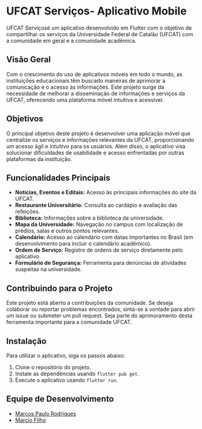 # UFCAT Serviços- Aplicativo Mobile

UFCAT Serviçosé um aplicativo desenvolvido em Flutter com o objetivo de compartilhar os serviços da Universidade Federal de Catalão (UFCAT) com a comunidade em geral e a comunidade acadêmica.

## Visão Geral

Com o crescimento do uso de aplicativos móveis em todo o mundo, as instituições educacionais têm buscado maneiras de aprimorar a comunicação e o acesso às informações. Este projeto surge da necessidade de melhorar a disseminação de informações e serviços da UFCAT, oferecendo uma plataforma móvel intuitiva e acessível.

## Objetivos

O principal objetivo deste projeto é desenvolver uma aplicação móvel que centralize os serviços e informações relevantes da UFCAT, proporcionando um acesso ágil e intuitivo para os usuários. Além disso, o aplicativo visa solucionar dificuldades de usabilidade e acesso enfrentadas por outras plataformas da instituição.

## Funcionalidades Principais

- **Notícias, Eventos e Editais:** Acesso às principais informações do site da UFCAT.
- **Restaurante Universitário:** Consulta ao cardápio e avaliação das refeições.
- **Biblioteca:** Informações sobre a biblioteca da universidade.
- **Mapa da Universidade:** Navegação no campus com localização de prédios, salas e outros pontos relevantes.
- **Calendário:** Acesso ao calendário com datas importantes no Brasil (em desenvolvimento para incluir o calendário acadêmico).
- **Ordem de Serviço:** Registro de ordens de serviço diretamente pelo aplicativo.
- **Formulário de Segurança:** Ferramenta para denúncias de atividades suspeitas na universidade.

## Contribuindo para o Projeto

Este projeto está aberto a contribuições da comunidade. Se deseja colaborar ou reportar problemas encontrados, sinta-se à vontade para abrir um issue ou submeter um pull request. Seja parte do aprimoramento desta ferramenta importante para a comunidade UFCAT.

## Instalação

Para utilizar o aplicativo, siga os passos abaixo:

1. Clone o repositório do projeto.
2. Instale as dependências usando `flutter pub get`.
3. Execute o aplicativo usando `flutter run`.

## Equipe de Desenvolvimento

- [Marcos Paulo Rodrigues](https://github.com/marcospaulor)
- [Marcio Filho](https://github.com/Marcio-F)
